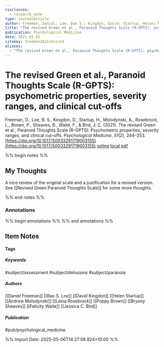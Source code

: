 ```yaml
---
cssclasses:
  - research_note
type: journalArticle
author: Freeman, Daniel; Loe, Bao S.; Kingdon, David; Startup, Helen; Molodynski, Andrew; Rosebrock, Laina; Brown, Poppy; Sheaves, Bryony; Waite, Felicity; Bird, Jessica C.
title: "The revised Green et al., Paranoid Thoughts Scale (R-GPTS): psychometric properties, severity ranges, and clinical cut-offs"
publication: Psychological Medicine
date: 2021-01-01
citekey: freeman2021revised
aliases:
  - "The revised Green et al., Paranoid Thoughts Scale (R-GPTS): psychometric properties, severity ranges, and clinical cut-offs"
---
```


# The revised Green et al., Paranoid Thoughts Scale (R-GPTS): psychometric properties, severity ranges, and clinical cut-offs

Freeman, D., Loe, B. S., Kingdon, D., Startup, H., Molodynski, A., Rosebrock, L., Brown, P., Sheaves, B., Waite, F., & Bird, J. C. (2021). The revised Green et al., Paranoid Thoughts Scale (R-GPTS): Psychometric properties, severity ranges, and clinical cut-offs. _Psychological Medicine_, _51_(2), 244–253. [https://doi.org/10.1017/S0033291719003155](https://doi.org/10.1017/S0033291719003155)
[online](http://zotero.org/users/7162438/items/T64HSE7N) [local](zotero://select/library/items/T64HSE7N) [pdf](file:///home/gjc216/Zotero/storage/QSY393B6/Freeman%20et%20al.%20-%202021%20-%20The%20revised%20Green%20et%20al.,%20Paranoid%20Thoughts%20Scale%20(R-GPTS)%20psychometric%20properties,%20severity%20ranges.pdf)
 

 
%% begin notes %%

## My Thoughts

A nice review of the original scale and a justification for a revised version. See [[Revised Green Paranoid Thoughts Scale]] for some more thoughts.

%% end notes %%

### Annotations

%% begin annotations %%
%% end annotations %%

## Item Notes

#### Tags

##### Keywords

#subject/assessment #subject/delusions #subject/paranoia

##### Authors

[[Daniel Freeman]] [[Bao S. Loe]] [[David Kingdon]] [[Helen Startup]] [[Andrew Molodynski]] [[Laina Rosebrock]] [[Poppy Brown]] [[Bryony Sheaves]] [[Felicity Waite]] [[Jessica C. Bird]]

##### Publication

#pub/psychological_medicine


%% Import Date: 2025-05-06T14:27:08.924+10:00 %%
